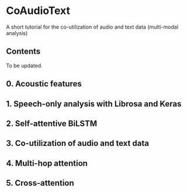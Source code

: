# CoAudioText
A short tutorial for the co-utilization of audio and text data (multi-modal analysis)

## Contents
To be updated.

## 0. Acoustic features

## 1. Speech-only analysis with Librosa and Keras

## 2. Self-attentive BiLSTM

## 3. Co-utilization of audio and text data

## 4. Multi-hop attention

## 5. Cross-attention
